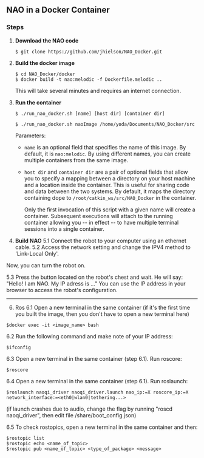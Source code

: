 ## NAO in a Docker Container

### Steps

1. **Download the NAO code**
   ```
   $ git clone https://github.com/jhielson/NAO_Docker.git
   ```

2. **Build the docker image**
   ```
   $ cd NAO_Docker/docker
   $ docker build -t nao:melodic -f Dockerfile.melodic ..
   ```
   This will take several minutes and requires an internet connection.

3. **Run the container**
   ```
   $ ./run_nao_docker.sh [name] [host dir] [container dir]
   ```
   ```
   $ ./run_nao_docker.sh naoImage /home/yoda/Documents/NAO_Docker/src
   ```
   Parameters:
   - `name` is an optional field that specifies the name of this image. By default, it is `nao:melodic`.  By using different names, you can create multiple containers from the same image.
   - `host dir` and `container dir` are a pair of optional fields that allow you to specify a mapping between a directory on your host machine and a location inside the container.  This is useful for sharing code and data between the two systems.  By default, it maps the directory containing dope to `/root/catkin_ws/src/NAO_Docker` in the container.

      Only the first invocation of this script with a given name will create a container. Subsequent executions will attach to the running container allowing you -- in effect -- to have multiple terminal sessions into a single container.

5. **Build NAO**
5.1 Connect the robot to your computer using an ethernet cable. 
5.2 Access the network setting and change the IPV4 method to 'Link-Local Only'.

Now, you can turn the robot on. 

5.3 Press the button located on the robot's chest and wait. He will say:
"Hello! I am NAO. My IP adress is ..."
You can use the IP address in your browser to access the robot's configuration. 

---

6. Ros
6.1 Open a new terminal in the same container (if it's the first time you built the image, then you don't have to open a new terminal here)
```
$docker exec -it <image_name> bash
```

6.2 Run the following command and make note of your IP address:
```
$ifconfig
```
6.3 Open a new terminal in the same container (step 6.1). Run roscore:
```
$roscore 
```
6.4 Open a new terminal in the same container (step 6.1). Run roslaunch:
```
$roslaunch naoqi_driver naoqi_driver.launch nao_ip:=X roscore_ip:=X network_interface:=<eth0|wlan0|tethering...>
```
(if launch crashes due to audio, change the flag by running "roscd naoqi_driver", then edit file /share/boot_config.json)

6.5 To check rostopics, open a new terminal in the same container and then:
```
$rostopic list
$rostopic echo <name_of_topic>
$rostopic pub <name_of_topic> <type_of_package> <message>
```
